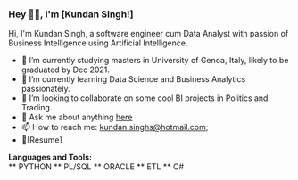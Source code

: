 ### Hey 👋🏽, I'm [Kundan Singh!]   

Hi, I'm Kundan Singh, a software engineer cum Data Analyst with passion of Business Intelligence using Artificial Intelligence.

- 🔭 I’m currently studying masters in University of Genoa, Italy, likely to be graduated by Dec 2021.
- 🌱 I’m currently learning Data Science and Business Analytics passionately.
- 👯 I’m looking to collaborate on some cool BI projects in Politics and Trading.
- 💬 Ask me about anything [here](https://github.com/ksinghs/ksinghs/issues)
- 📫 How to reach me: kundan.singhs@hotmail.com;
- 📝[Resume]

**Languages and Tools:**  
** PYTHON
** PL/SQL
** ORACLE
** ETL
** C#



